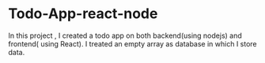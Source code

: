 # Todo-App-react-node
In this project , I created a todo app on both backend(using nodejs) and frontend( using React). I treated an empty array as database in which I store data. 

